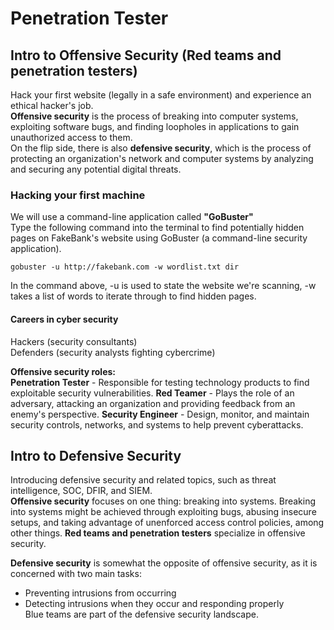 # Penetration Tester

## Intro to Offensive Security (Red teams and penetration testers)
Hack your first website (legally in a safe environment) and experience an ethical hacker's job.  
**Offensive security** is the process of breaking into computer systems, exploiting software bugs, and finding loopholes in applications to gain unauthorized access to them.   
On the flip side, there is also **defensive security**, which is the process of protecting an organization's network and computer systems by analyzing and securing any potential digital threats.  

### Hacking your first machine
We will use a command-line application called **"GoBuster"**  
Type the following command into the terminal to find potentially hidden pages on FakeBank's website using GoBuster (a command-line security application).

```gobuster -u http://fakebank.com -w wordlist.txt dir```  

In the command above, -u is used to state the website we're scanning, -w takes a list of words to iterate through to find hidden pages.

#### Careers in cyber security  
Hackers (security consultants)  
Defenders (security analysts fighting cybercrime)  

**Offensive security roles:**  
**Penetration Tester** - Responsible for testing technology products to find exploitable security vulnerabilities.
**Red Teamer** - Plays the role of an adversary, attacking an organization and providing feedback from an enemy's perspective.
**Security Engineer** - Design, monitor, and maintain security controls, networks, and systems to help prevent cyberattacks.  

## Intro to Defensive Security  
Introducing defensive security and related topics, such as threat intelligence, SOC, DFIR, and SIEM.  
**Offensive security** focuses on one thing: breaking into systems. Breaking into systems might be achieved through exploiting bugs, abusing insecure setups, and taking advantage of unenforced access control policies, among other things. **Red teams and penetration testers** specialize in offensive security.

**Defensive security** is somewhat the opposite of offensive security, as it is concerned with two main tasks:  
- Preventing intrusions from occurring  
- Detecting intrusions when they occur and responding properly  
Blue teams are part of the defensive security landscape.
